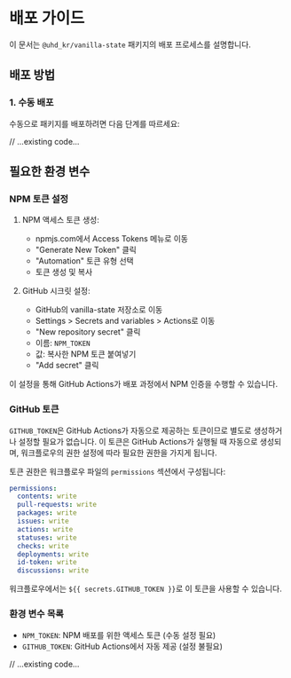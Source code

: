 # 배포 가이드

이 문서는 `@uhd_kr/vanilla-state` 패키지의 배포 프로세스를 설명합니다.

## 배포 방법

### 1. 수동 배포

수동으로 패키지를 배포하려면 다음 단계를 따르세요:

// ...existing code...

## 필요한 환경 변수

### NPM 토큰 설정

1. NPM 액세스 토큰 생성:
   - npmjs.com에서 Access Tokens 메뉴로 이동
   - "Generate New Token" 클릭
   - "Automation" 토큰 유형 선택
   - 토큰 생성 및 복사

2. GitHub 시크릿 설정:
   - GitHub의 vanilla-state 저장소로 이동
   - Settings > Secrets and variables > Actions로 이동
   - "New repository secret" 클릭
   - 이름: `NPM_TOKEN`
   - 값: 복사한 NPM 토큰 붙여넣기
   - "Add secret" 클릭

이 설정을 통해 GitHub Actions가 배포 과정에서 NPM 인증을 수행할 수 있습니다.

### GitHub 토큰
`GITHUB_TOKEN`은 GitHub Actions가 자동으로 제공하는 토큰이므로 별도로 생성하거나 설정할 필요가 없습니다. 이 토큰은 GitHub Actions가 실행될 때 자동으로 생성되며, 워크플로우의 권한 설정에 따라 필요한 권한을 가지게 됩니다.

토큰 권한은 워크플로우 파일의 `permissions` 섹션에서 구성됩니다:
```yaml
permissions:
  contents: write
  pull-requests: write
  packages: write
  issues: write
  actions: write
  statuses: write
  checks: write
  deployments: write
  id-token: write
  discussions: write
```

워크플로우에서는 `${{ secrets.GITHUB_TOKEN }}`로 이 토큰을 사용할 수 있습니다.

### 환경 변수 목록
- `NPM_TOKEN`: NPM 배포를 위한 액세스 토큰 (수동 설정 필요)
- `GITHUB_TOKEN`: GitHub Actions에서 자동 제공 (설정 불필요)

// ...existing code...